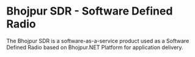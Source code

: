# Bhojpur SDR - Software Defined Radio
The Bhojpur SDR is a software-as-a-service product used as a Software Defined Radio based on Bhojpur.NET Platform for application delivery.

